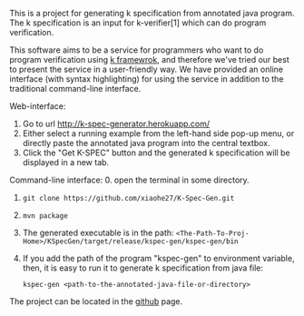This is a project for generating k specification from annotated java program.
The k specification is an input for k-verifier[1] which can do program verification.

This software aims to be a service for programmers who want to do program verification
using [k framewrok](http://www.kframework.org/index.php/Main_Page), and therefore we've tried our best to present the service in a
user-friendly way. We have provided an online interface (with syntax highlighting)
for using the service in addition to the traditional command-line interface.

Web-interface:
1. Go to url http://k-spec-generator.herokuapp.com/
2. Either select a running example from the left-hand side pop-up menu,
   or directly paste the annotated java program into the central textbox. 
3. Click the "Get K-SPEC" button and the generated k specification will be
   displayed in a new tab.

Command-line interface:
0. open the terminal in some directory.

1. ```git clone https://github.com/xiaohe27/K-Spec-Gen.git```

2. ```mvn package```

3. The generated executable is in the path:
   ```<The-Path-To-Proj-Home>/KSpecGen/target/release/kspec-gen/kspec-gen/bin```

4. If you add the path of the program "kspec-gen" to environment variable,
   then, it is easy to run it to generate k specification from java file:

   ```kspec-gen <path-to-the-annotated-java-file-or-directory>```

The project can be located in the [github](https://github.com/xiaohe27/K-Spec-Gen) page.


